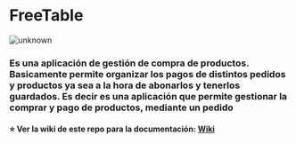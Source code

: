 # FreeTable
![unknown](https://user-images.githubusercontent.com/37816351/194376969-0cadfee4-8d2b-4c09-92ce-e7ebe5a1f4ee.png)
### Es una aplicación de gestión de compra de productos. Basicamente permite organizar los pagos de distintos pedidos y productos ya sea a la hora de abonarlos y tenerlos guardados. Es decir es una aplicación que permite gestionar la comprar y pago de productos, mediante un pedido

 #### :star: Ver la wiki de este repo para la documentación: [Wiki](https://github.com/Alejandro214/freetable_doc/wiki)
